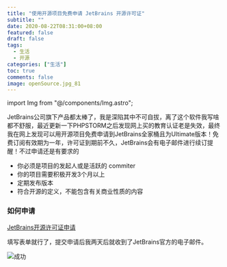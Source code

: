 ```yaml
---
title: "使用开源项目免费申请 JetBrains 开源许可证"
subtitle: ""
date: 2020-08-22T08:31:00+08:00
featured: false
draft: false
tags:
  - 生活
  - 开源
categories: ["生活"]
toc: true
comments: false
image: openSource.jpg_81
---
```

import Img from "@/components/Img.astro";

JetBrains公司旗下产品都太棒了，我是深陷其中不可自拔，离了这个软件我写啥都不舒服，最近更新一下PHPSTORM之后发现网上买的教育认证老是失效，最终我在网上发现可以用开源项目免费申请到JetBrains全家桶且为Ultimate版本！免费订阅有效期为一年，许可证到期前不久，JetBrains会有电子邮件进行续订提醒！不过申请还是有要求的

* 你必须是项目的发起人或是活跃的 commiter
* 你的项目需要积极开发3个月以上
* 定期发布版本
* 符合开源的定义，不能包含有关商业性质的内容

### 如何申请

[JetBrains开源许可证申请](https://www.jetbrains.com/shop/eform/opensource?product=ALL)

填写表单就行了，提交申请后我两天后就收到了JetBrains官方的电子邮件。

<Img src="success.png" alt="成功" exif={false} />